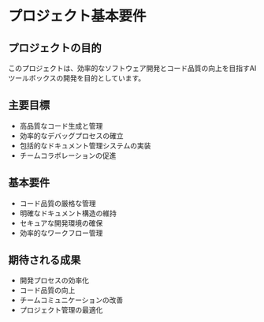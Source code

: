 <!-- プロジェクト基本要件 -->

# プロジェクト基本要件

## プロジェクトの目的

このプロジェクトは、効率的なソフトウェア開発とコード品質の向上を目指すAIツールボックスの開発を目的としています。

## 主要目標

* 高品質なコード生成と管理
* 効率的なデバッグプロセスの確立
* 包括的なドキュメント管理システムの実装
* チームコラボレーションの促進

## 基本要件

* コード品質の厳格な管理
* 明確なドキュメント構造の維持
* セキュアな開発環境の確保
* 効率的なワークフロー管理

## 期待される成果

* 開発プロセスの効率化
* コード品質の向上
* チームコミュニケーションの改善
* プロジェクト管理の最適化